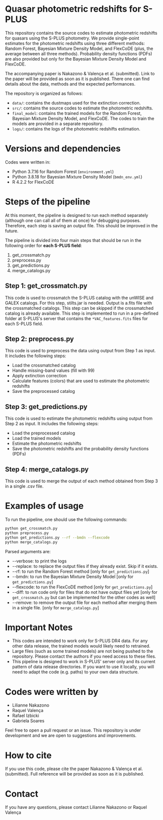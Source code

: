# Quasar photometric redshifts for S-PLUS 

This repository contains the source codes to estimate photometric redshifts for quasars using the S-PLUS photometry. 
 We provide single-point estimates for the photometric redshifts using three different methods: Random Forest, Bayesian Mixture Density Model, and FlexCoDE (plus, the average between all three methods). Probability density functions (PDFs) are also provided but only for the Bayesian Mixture Density Model and FlexCoDE. 


The accompanying paper is Nakazono & Valença et al. (submitted). Link to the paper will be provided as soon as it is published. There one can find details about the data, methods and the expected performances.

The repository is organized as follows:

- `data/`: contains the dustmaps used for the extinction correction.
- `src/`: contains the source codes to estimate the photometric redshifts.
- `final_model`: contains the trained models for the Random Forest, Bayesian Mixture Density Model, and FlexCoDE. The codes to train the models are provided in a separate repository.
- `logs/`: contains the logs of the photometric redshifts estimation.


# Versions and dependencies
Codes were written in:
- Python 3.7.16 for Random Forest (`environment.yml`)
- Python 3.8.18 for Bayesian Mixture Density Model (`bmdn_env.yml`)
- R 4.2.2 for FlexCoDE

# Steps of the pipeline
At this moment, the pipeline is designed to run each method separately (although one can call all of them at once) for debugging purposes. Therefore, each step is saving an output file. This should be improved in the future. 

The pipeline is divided into four main steps that should be run in the following order for **each S-PLUS field**:

1) get_crossmatch.py
2) preprocess.py
3) get_predictions.py
4) merge_catalogs.py


## Step 1: get_crossmatch.py
This code is used to crossmatch the S-PLUS catalog with the unWISE and GALEX catalogs. For this step, stilts.jar is needed. Output is a.fits file with the crossmatched catalogs. This step can be skipped if the crossmatched catalog is already available.
This step is implemented to run in a pre-defined folder at S-PLUS's server that contains the `*VAC_features.fits` files for each S-PLUS field. 

## Step 2: preprocess.py
This code is used to preprocess the data using output from Step 1 as input. It includes the following steps:
- Load the crossmatched catalog
- Handle missing-band values (fill with 99)
- Apply extinction correction
- Calculate features (colors) that are used to estimate the photometric redshifts
- Save the preprocessed catalog

## Step 3: get_predictions.py
This code is used to estimate the photometric redshifts using output from Step 2 as input. It includes the following steps:
- Load the preprocessed catalog
- Load the trained models
- Estimate the photometric redshifts
- Save the photometric redshifts and the probability density functions (PDFs)

## Step 4: merge_catalogs.py
This code is used to merge the output of each method obtained from Step 3 in a single .csv file. 



# Examples of usage

To run the pipeline, one should use the following commands:

```bash
python get_crossmatch.py 
python preprocess.py
python get_predictions.py --rf --bmdn --flexcode
python merge_catalogs.py 
```

Parsed arguments are: 
- --verbose: to print the logs
- --replace: to replace the output files if they already exist. Skip if it exists.
- --rf: to run the Random Forest method [only for `get_predictions.py`]
- --bmdn: to run the Bayesian Mixture Density Model [only for `get_predictions.py`]
- --flexcode: to run the FlexCoDE method [only for `get_predictions.py`]
- --diff: to run code only for files that do not have output files yet [only for `get_crossmatch.py` but can be implemented for the other codes as well]
- --remove: to remove the output file for each method after merging them in a single file. [only for `merge_catalogs.py`]

# Important Notes
- This codes are intended to work only for S-PLUS DR4 data. For any other data release, the trained models would likely need to retrained.
- Large files (such as some trained models) are not being pushed to the repository. Please contact the authors if you need access to these files.
- This pipeline is designed to work in S-PLUS' server only and its current pattern of data release directories. If you want to use it locally, you will need to adapt the code (e.g. paths) to your own data structure.

# Codes were written by
- Lilianne Nakazono
- Raquel Valença
- Rafael Izbicki
- Gabriela Soares

Feel free to open a pull request or an issue. This repository is under development and we are open to suggestions and improvements. 

# How to cite
If you use this code, please cite the paper Nakazono & Valença et al. (submitted). Full reference will be provided as soon as it is published.

# Contact
If you have any questions, please contact Lilianne Nakazono or Raquel Valença

